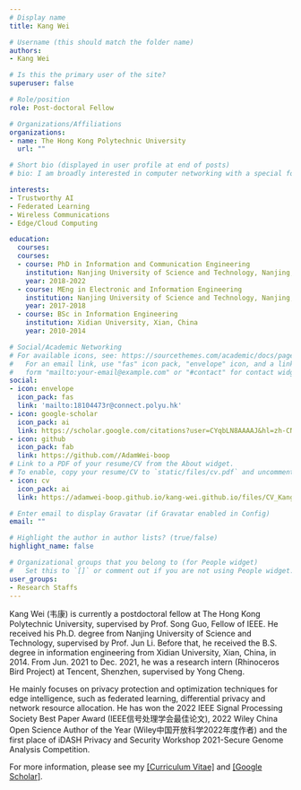 ```yaml
---
# Display name
title: Kang Wei

# Username (this should match the folder name)
authors:
- Kang Wei

# Is this the primary user of the site?
superuser: false

# Role/position
role: Post-doctoral Fellow

# Organizations/Affiliations
organizations:
- name: The Hong Kong Polytechnic University
  url: ""

# Short bio (displayed in user profile at end of posts)
# bio: I am broadly interested in computer networking with a special focus on software defined networks, virtualized network function and cloud.

interests:
- Trustworthy AI
- Federated Learning
- Wireless Communications
- Edge/Cloud Computing

education:
  courses:
  courses:
  - course: PhD in Information and Communication Engineering
    institution: Nanjing University of Science and Technology, Nanjing, China
    year: 2018-2022
  - course: MEng in Electronic and Information Engineering
    institution: Nanjing University of Science and Technology, Nanjing, China
    year: 2017-2018
  - course: BSc in Information Engineering
    institution: Xidian University, Xian, China
    year: 2010-2014

# Social/Academic Networking
# For available icons, see: https://sourcethemes.com/academic/docs/page-builder/#icons
#   For an email link, use "fas" icon pack, "envelope" icon, and a link in the
#   form "mailto:your-email@example.com" or "#contact" for contact widget.
social:
- icon: envelope
  icon_pack: fas
  link: 'mailto:18104473r@connect.polyu.hk'
- icon: google-scholar
  icon_pack: ai
  link: https://scholar.google.com/citations?user=CYqbLN8AAAAJ&hl=zh-CN
- icon: github
  icon_pack: fab
  link: https://github.com//AdamWei-boop
# Link to a PDF of your resume/CV from the About widget.
# To enable, copy your resume/CV to `static/files/cv.pdf` and uncomment the lines below.
- icon: cv
  icon_pack: ai
  link: https://adamwei-boop.github.io/kang-wei.github.io/files/CV_Kang_WEI.pdf

# Enter email to display Gravatar (if Gravatar enabled in Config)
email: ""

# Highlight the author in author lists? (true/false)
highlight_name: false

# Organizational groups that you belong to (for People widget)
#   Set this to `[]` or comment out if you are not using People widget.
user_groups:
- Research Staffs
---
```


Kang Wei (韦康) is currently a postdoctoral fellow at The Hong Kong Polytechnic University, supervised by Prof. Song Guo, Fellow of IEEE. 
He received his Ph.D. degree from Nanjing University of Science and Technology, supervised by Prof. Jun Li.
Before that, he received the B.S. degree in information engineering from Xidian University, Xian, China, in 2014. 
From Jun. 2021 to Dec. 2021, he was a research intern (Rhinoceros Bird Project) at Tencent, Shenzhen, supervised by Yong Cheng.

He mainly focuses on privacy protection and optimization techniques for edge intelligence, such as federated learning, differential privacy and network resource allocation. 
He has won the 2022 IEEE Signal Processing Society Best Paper Award (IEEE信号处理学会最佳论文), 2022 Wiley China Open Science Author of the Year (Wiley中国开放科学2022年度作者) and the first place of iDASH Privacy and Security Workshop 2021-Secure Genome Analysis Competition.

For more information, please see my <a href="https://adamwei-boop.github.io/kang-wei.github.io/files/CV_Kang_WEI.pdf">[Curriculum Vitae]</a> and <a href="https://scholar.google.com/citations?user=CYqbLN8AAAAJ&hl=zh-CN">[Google Scholar]</a>.

